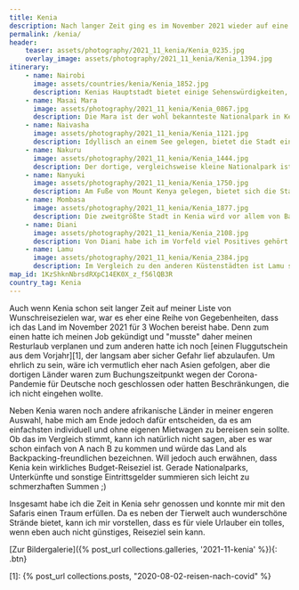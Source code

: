 ```yaml
---
title: Kenia
description: Nach langer Zeit ging es im November 2021 wieder auf eine Fernreise, Ziel war dieses Mal Kenia. Meine Route und Tipps rund um das ostafrikanische Land findest du hier. 
permalink: /kenia/
header:
    teaser: assets/photography/2021_11_kenia/Kenia_0235.jpg
    overlay_image: assets/photography/2021_11_kenia/Kenia_1394.jpg
itinerary:
    - name: Nairobi
      image: assets/countries/kenia/Kenia_1852.jpg
      description: Kenias Hauptstadt bietet einige Sehenswürdigkeiten, kann aber auch sehr chaotisch sein. Vielen Berichten zum Trotz habe ich mich nie unsicher gefühlt und denke man sollte sich vor einem Besuch etwas über die Stadtteile schlaumachen.
    - name: Masai Mara
      image: assets/photography/2021_11_kenia/Kenia_0867.jpg
      description: Die Mara ist der wohl bekannteste Nationalpark in Kenia und bietet eine enorme Artenvielfalt. Sie ist idealer Ausgangspunkt für unvergessliche Wildtierbeobachtungen und kann ich jedem nur empfehlen. 
    - name: Naivasha
      image: assets/photography/2021_11_kenia/Kenia_1121.jpg
      description: Idyllisch an einem See gelegen, bietet die Stadt eine Vielzahl von Aktivitäten, sodass man hier leicht einige Tage verbringen kann. Auch wenn mein dortiges Hotel toll war, würde ich empfehlen außerhalb vom Ort zu nächtigen, um Näher an den Attraktionen zu sein. 
    - name: Nakuru
      image: assets/photography/2021_11_kenia/Kenia_1444.jpg
      description: Der dortige, vergleichsweise kleine Nationalpark ist für seine vielen Nashörner und Vögel bekannt. Das war auch der Grund, warum ich ihn besucht habe. Insgesamt würde ich sagen, dass man ihn besuchen kann, aber auch nicht unbedingt muss.
    - name: Nanyuki
      image: assets/photography/2021_11_kenia/Kenia_1750.jpg
      description: Am Fuße von Mount Kenya gelegen, bietet sich die Stadt als Ausgangspunkt für einige Touren an. Persönlich habe ich die Tage dort ruhiger verbracht, wer will, kann aber in einer 5 tägigen Tour den Berg besteigen oder umliegende Parks besuchen.
    - name: Mombasa
      image: assets/photography/2021_11_kenia/Kenia_1877.jpg
      description: Die zweitgrößte Stadt in Kenia wird vor allem von Badetouristen besucht, denn sie bietet einige schöne Strandabschnitte. Verkehrstechnisch fand ich sie einen ziemlichen Horror, denn neben unzähligen TukTuks gibt es teilweise nur einzelne Zufahrtsstraßen, die sehr voll sind.
    - name: Diani
      image: assets/photography/2021_11_kenia/Kenia_2108.jpg
      description: Von Diani habe ich im Vorfeld viel Positives gehört und viele schwärmten vom tollen Strand und ja, der Strand dort ist traumhaft, aber mit Hotel- und Strandurlaub werde ich einfach nicht warm :D Meine Zeit dort war dennoch sehr entspannt, wer also darauf steht, nur zu.
    - name: Lamu
      image: assets/photography/2021_11_kenia/Kenia_2384.jpg
      description: Im Vergleich zu den anderen Küstenstädten ist Lamu sehr muslimisch geprägt und beherbergt etliche Moscheen, sodass ich mich teilweise in den Nahen Osten versetzt gefühlt hatte. Abgesehen davon ist die Stadt ein Labyrinth von schmalen Gassen und überall trifft man auf Esel ;)
map_id: 1KzShknNbrsdRXpC14EK0X_z_f56lQB3R
country_tag: Kenia
---
```


Auch wenn Kenia schon seit langer Zeit auf meiner Liste von Wunschreisezielen war, war es eher eine Reihe von Gegebenheiten, dass ich das Land im November 2021 für 3 Wochen bereist habe.
Denn zum einen hatte ich meinen Job gekündigt und "musste" daher meinen Resturlaub verplanen und zum anderen hatte ich noch [einen Fluggutschein aus dem Vorjahr][1], der langsam aber sicher Gefahr lief abzulaufen.
Um ehrlich zu sein, wäre ich vermutlich eher nach Asien gefolgen, aber die dortigen Länder waren zum Buchungszeitpunkt wegen der Corona-Pandemie für Deutsche noch geschlossen oder hatten Beschränkungen, die ich nicht eingehen wollte.

Neben Kenia waren noch andere afrikanische Länder in meiner engeren Auswahl, habe mich am Ende jedoch dafür entscheiden, da es am einfachsten individuell und ohne eigenen Mietwagen zu bereisen sein sollte.
Ob das im Vergleich stimmt, kann ich natürlich nicht sagen, aber es war schon einfach von A nach B zu kommen und würde das Land als Backpacking-freundlichen bezeichnen. 
Will jedoch auch erwähnen, dass Kenia kein wirkliches Budget-Reiseziel ist. Gerade Nationalparks, Unterkünfte und sonstige Eintrittsgelder summieren sich leicht zu schmerzhaften Summen ;)

Insgesamt habe ich die Zeit in Kenia sehr genossen und konnte mir mit den Safaris einen Traum erfüllen. 
Da es neben der Tierwelt auch wunderschöne Strände bietet, kann ich mir vorstellen, dass es für viele Urlauber ein tolles, wenn eben auch nicht günstiges, Reiseziel sein kann.

[Zur Bildergalerie]({% post_url collections.galleries, '2021-11-kenia' %}){: .btn}

[1]: {% post_url collections.posts, "2020-08-02-reisen-nach-covid" %}
